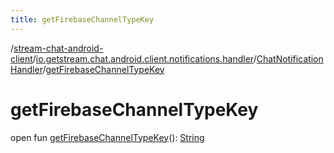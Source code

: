 ```yaml
---
title: getFirebaseChannelTypeKey
---
```

/[stream-chat-android-client](../../index.md)/[io.getstream.chat.android.client.notifications.handler](../index.md)/[ChatNotificationHandler](index.md)/[getFirebaseChannelTypeKey](getFirebaseChannelTypeKey.md)  
  
  
  
# getFirebaseChannelTypeKey  
open fun [getFirebaseChannelTypeKey](getFirebaseChannelTypeKey.md)(): [String](https://kotlinlang.org/api/latest/jvm/stdlib/kotlin/-string/index.html)
